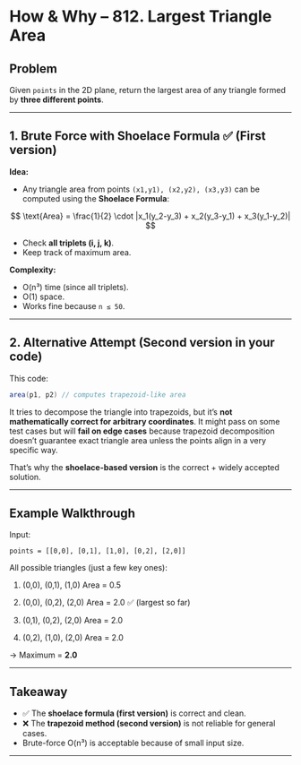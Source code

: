 # How & Why – 812. Largest Triangle Area

## Problem

Given `points` in the 2D plane, return the largest area of any triangle formed by **three different points**.

---

## 1. Brute Force with Shoelace Formula ✅ (First version)

**Idea:**

* Any triangle area from points `(x1,y1), (x2,y2), (x3,y3)` can be computed using the **Shoelace Formula**:

$$
\text{Area} = \frac{1}{2} \cdot |x_1(y_2-y_3) + x_2(y_3-y_1) + x_3(y_1-y_2)|
$$

* Check **all triplets (i, j, k)**.
* Keep track of maximum area.

**Complexity:**

* O(n³) time (since all triplets).
* O(1) space.
* Works fine because `n ≤ 50`.

---

## 2. Alternative Attempt (Second version in your code)

This code:

```java
area(p1, p2) // computes trapezoid-like area
```

It tries to decompose the triangle into trapezoids, but it’s **not mathematically correct for arbitrary coordinates**. It might pass on some test cases but will **fail on edge cases** because trapezoid decomposition doesn’t guarantee exact triangle area unless the points align in a very specific way.

That’s why the **shoelace-based version** is the correct + widely accepted solution.

---

## Example Walkthrough

Input:

```
points = [[0,0], [0,1], [1,0], [0,2], [2,0]]
```

All possible triangles (just a few key ones):

1. (0,0), (0,1), (1,0)
   Area = 0.5

2. (0,0), (0,2), (2,0)
   Area = 2.0 ✅ (largest so far)

3. (0,1), (0,2), (2,0)
   Area = 2.0

4. (0,2), (1,0), (2,0)
   Area = 2.0

→ Maximum = **2.0**

---

## Takeaway

* ✅ The **shoelace formula (first version)** is correct and clean.
* ❌ The **trapezoid method (second version)** is not reliable for general cases.
* Brute-force O(n³) is acceptable because of small input size.

---
